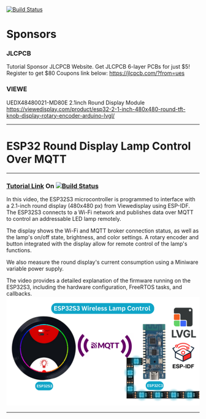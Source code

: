 
[![Build Status](https://img.shields.io/badge/USEFUL%20ELECTRONICS-YOUTUBE-red)](https://www.youtube.com/user/wardzx1)

# Sponsors

### JLCPCB
Tutorial Sponsor JLCPCB Website. Get JLCPCB 6-layer PCBs for just $5! Register to get $80 Coupons link below:
https://jlcpcb.com/?from=ues

### VIEWE
UEDX48480021-MD80E 2.1inch Round Display Module
https://viewedisplay.com/product/esp32-2-1-inch-480x480-round-tft-knob-display-rotary-encoder-arduino-lvgl/

***

# ESP32 Round Display Lamp Control Over MQTT
***
### [Tutorial Link](https://youtu.be/PwD3RC23oUE) On [![Build Status](https://img.shields.io/badge/YouTube-FF0000?style=for-the-badge&logo=youtube&logoColor=white)](https://www.youtube.com/wardzx1) 

In this video, the ESP32S3 microcontroller is programmed to interface with a 2.1-inch round display (480x480 px) from Viewedisplay using ESP-IDF. The ESP32S3 connects to a Wi-Fi network and publishes data over MQTT to control an addressable LED lamp remotely.

The display shows the Wi-Fi and MQTT broker connection status, as well as the lamp's on/off state, brightness, and color settings. A rotary encoder and button integrated with the display allow for remote control of the lamp's functions.

We also measure the round display's current consumption using a Miniware variable power supply.

The video provides a detailed explanation of the firmware running on the ESP32S3, including the hardware configuration, FreeRTOS tasks, and callbacks. 
![Circuit Diagram](https://github.com/UsefulElectronics/esp32s3-2.1inch-lvgl/blob/main/circuit%20diagram/ESP32%20Round%20Display%20Lamp%20Control%20Over%20MQTT.png)
***

